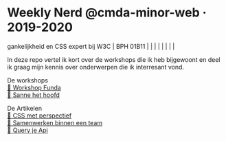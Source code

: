 # Weekly Nerd @cmda-minor-web · 2019-2020
gankelijkheid en CSS expert bij W3C  | BPH 01B11  |   |
|   |   |   |   |   |

In deze repo vertel ik kort over de workshops die ik heb bijgewoont en deel ik graag mijn kennis over onderwerpen die ik interresant vond.

De workshops\
[🔨 Workshop Funda](https://github.com/Ramon96/weekly-nerd-1920/wiki/%F0%9F%94%A8-Workshop-Funda)\
[🔨 Sanne het hoofd](https://github.com/Ramon96/weekly-nerd-1920/wiki/%F0%9F%94%A8-Sanne-het-hoofd)

De Artikelen\
  [📓 CSS met perspectief](https://github.com/Ramon96/weekly-nerd-1920/wiki/%F0%9F%93%93-CSS-met-perspectief)\
[📓 Samenwerken binnen een team](https://github.com/Ramon96/weekly-nerd-1920/wiki/%F0%9F%93%93-Samenwerken-binnen-een-team)\
[📓 Query je Api](https://github.com/Ramon96/weekly-nerd-1920/wiki/%F0%9F%93%93-Query-je-Api)

